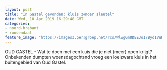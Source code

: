 ```yaml
---
layout: post
title: "In Gastel gevonden: kluis zonder sleutel"
date: Wed, 10 Apr 2019 16:29:48 GMT
categories: 
- noord-brabant 
- roosendaal 
feature_image: "https://images3.persgroep.net/rcs/WlwgGm8DEEJoI7BydIVuRQfxF1E/diocontent/145251615/_fitwidth/400/?appId=21791a8992982cd8da851550a453bd7f&quality=0.7"
---
```


OUD GASTEL - Wat te doen met een kluis die je niet (meer) open krijgt? Onbekenden dumpten woensdagochtend vroeg een loeizware kluis in het buitengebied van Oud Gastel.
